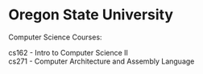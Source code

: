 # Oregon State University
Computer Science Courses:

cs162 - Intro to Computer Science II   
cs271 - Computer Architecture and Assembly Language   
